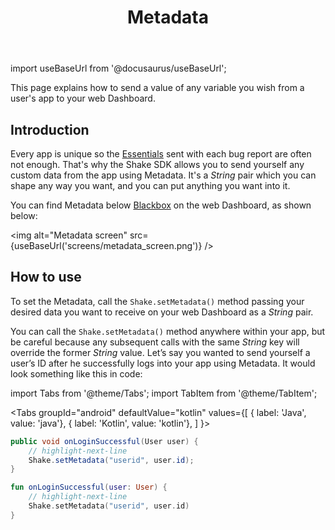 ﻿---
id: metadata
title: Metadata
---
import useBaseUrl from '@docusaurus/useBaseUrl';

This page explains how to send a value of any variable you wish from a user's app to your web Dashboard.

## Introduction
Every app is unique so the [Essentials](/android/essentials.md) sent with each bug report are often not enough.
That's why the Shake SDK allows you to send yourself any custom data from the app using Metadata.
It's a *String* pair which you can shape any way you want, and you can put anything you want into it.

You can find Metadata below [Blackbox](/android/blackbox.md) on the web Dashboard, as shown below:

<img
  alt="Metadata screen"
  src={useBaseUrl('screens/metadata_screen.png')}
/>


## How to use
To set the Metadata, call the `Shake.setMetadata()` method passing your desired data you want to
receive on your web Dashboard as a *String* pair.

You can call the `Shake.setMetadata()` method anywhere within your app, but be careful because any subsequent calls with the same *String* key will override the former *String* value.
Let’s say you wanted to send yourself a user’s ID after he successfully logs into your app using Metadata.
It would look something like this in code:

import Tabs from '@theme/Tabs';
import TabItem from '@theme/TabItem';

<Tabs
  groupId="android"
  defaultValue="kotlin"
  values={[
    { label: 'Java', value: 'java'},
    { label: 'Kotlin', value: 'kotlin'},
  ]
}>

<TabItem value="java">

```java title="App.java"
public void onLoginSuccessful(User user) {
    // highlight-next-line
    Shake.setMetadata("userid", user.id);
}
```

</TabItem>

<TabItem value="kotlin">

```kotlin title="App.kt"
fun onLoginSuccessful(user: User) {
    // highlight-next-line
    Shake.setMetadata("userid", user.id)
}
```

</TabItem>
</Tabs>
